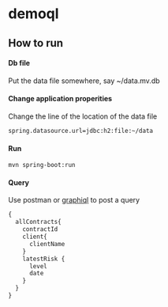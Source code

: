 # demoql

## How to run

#### Db file

Put the data file somewhere, say ~/data.mv.db

#### Change application properities

Change the line of the location of the data file

```
spring.datasource.url=jdbc:h2:file:~/data
```

#### Run

```
mvn spring-boot:run
```

#### Query

Use postman or [graphiql](https://www.electronjs.org/apps/graphiql) to post a query

``` graphql
{
  allContracts{
    contractId
    client{
      clientName
    }
    latestRisk {
      level
      date
    }
  }
}
```